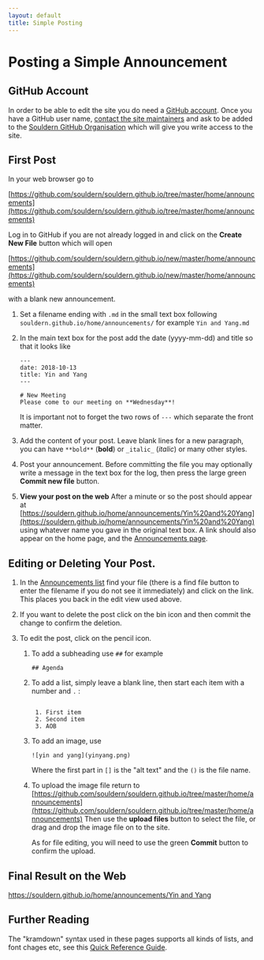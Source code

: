 ```yaml
---
layout: default
title: Simple Posting
---
```


# Posting a Simple Announcement

## GitHub Account

In order to be able to edit the site you do need a
  [GitHub account](https://github.com/join?source=header-home).
  Once you have a GitHub user
  name, [contact the site  maintainers](/home/contact-website)
  and ask to be added to
  the [Souldern GitHub Organisation](https://github.com/orgs/souldern/people)
  which will give you write access to the site.
  
## First Post
In your web browser go to

[https://github.com/souldern/souldern.github.io/tree/master/home/announcements](https://github.com/souldern/souldern.github.io/tree/master/home/announcements)

Log in to GitHub if you are not already logged in and click on the **Create New File** button
which will open

[https://github.com/souldern/souldern.github.io/new/master/home/announcements](https://github.com/souldern/souldern.github.io/new/master/home/announcements)

with a blank new announcement.

1. Set a filename ending with `.md` in the small text box following `souldern.github.io/home/announcements/`
  for example `Yin and Yang.md`

2. In the main text box for the post add the date (yyyy-mm-dd)  and title so that it looks like

   ```
   ---
   date: 2018-10-13
   title: Yin and Yang
   ---
   
   # New Meeting
   Please come to our meeting on **Wednesday**!
   ```

   It is important not to forget the two rows of `---` which separate the front matter.

3. Add the content of your post. Leave blank lines for a new paragraph,  you can have `**bold**` (**bold**) or `_italic_` (_italic_) or many other styles.

4. Post your announcement.  Before committing the file you may optionally write a message in the text box for the log, then press the large green **Commit new file** button.

5. **View your post on the web** After a minute or so the post should appear at  
   [https://souldern.github.io/home/announcements/Yin%20and%20Yang](https://souldern.github.io/home/announcements/Yin%20and%20Yang)
   using whatever name you gave in the original text box. A link should also appear on the home page, and
   the [Announcements page](https://souldern.github.io/home/announcements/).

## Editing or Deleting Your Post.

1. In the [Announcements list](https://github.com/souldern/souldern.github.io/tree/master/home/announcements) find your file (there is a find file button to enter the filename if you do not see it immediately) and click on the link. This places you back in the edit view used above.

2. If you want to delete the post click on the bin icon and then commit the change to confirm the deletion.

3. To edit the post, click on the pencil icon.

   1. To add a subheading use `##` for example

      ```
      ## Agenda
      ```

    2. To add a list, simply leave a blank line, then start each item with a number and `.` :

       ```
     
        1. First item
        2. Second item
        3. AOB
       ```
     
    3. To add an image, use

       ```
       ![yin and yang](yinyang.png)
       ```

       Where the first part in `[]` is the "alt text" and the `()` is the file name.

    4. To upload the image file return to  
       [https://github.com/souldern/souldern.github.io/tree/master/home/announcements](https://github.com/souldern/souldern.github.io/tree/master/home/announcements)
       Then use the **upload files** button to select the file, or drag and drop the image file on to the site.

       As for file editing, you will need to use the green **Commit** button to confirm the upload.
       

## Final Result on the Web

[https://souldern.github.io/home/announcements/Yin and Yang](https://souldern.github.io/home/announcements/Yin%20and%20Yang)

## Further Reading

The "kramdown" syntax used in these pages supports all kinds of lists, and font chages etc, see this [Quick Reference Guide](https://kramdown.gettalong.org/quickref.html).